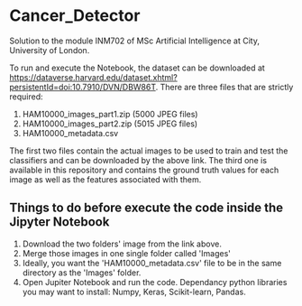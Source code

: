 # Cancer_Detector

Solution to the module INM702 of MSc Artificial Intelligence at City, University of London.

To run and execute the Notebook, the dataset can be downloaded at https://dataverse.harvard.edu/dataset.xhtml?persistentId=doi:10.7910/DVN/DBW86T. There are three files that are strictly required:

1. HAM10000_images_part1.zip (5000 JPEG files)
2. HAM10000_images_part2.zip (5015 JPEG files)
3. HAM10000_metadata.csv

The first two files contain the actual images to be used to train and test the classifiers and can be downloaded by the above link. The third one is available in this repository and contains the ground truth values for each image as well as the features associated with them.

## Things to do before execute the code inside the Jipyter Notebook

1. Download the two folders' image from the link above.
2. Merge those images in one single folder called 'Images'
3. Ideally, you want the 'HAM10000_metadata.csv' file to be in the same directory as the 'Images' folder.
4. Open Jupiter Notebook and run the code. Dependancy python libraries you may want to install: Numpy, Keras, Scikit-learn, Pandas.

